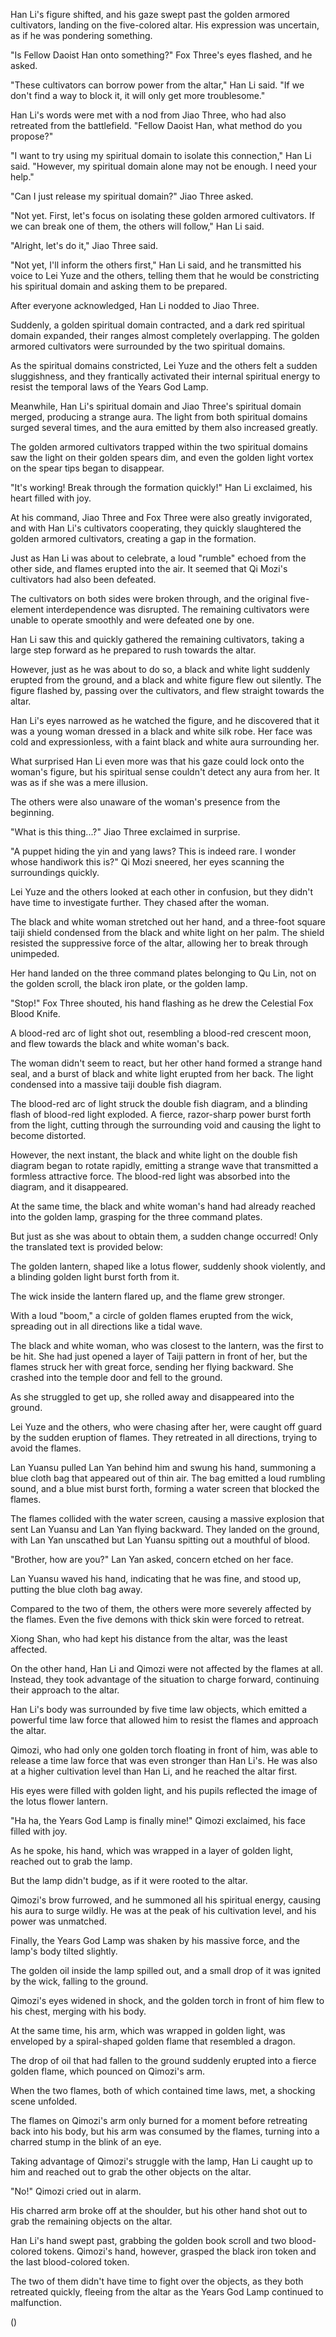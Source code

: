 Han Li's figure shifted, and his gaze swept past the golden armored cultivators, landing on the five-colored altar. His expression was uncertain, as if he was pondering something.

"Is Fellow Daoist Han onto something?" Fox Three's eyes flashed, and he asked.

"These cultivators can borrow power from the altar," Han Li said. "If we don't find a way to block it, it will only get more troublesome."

Han Li's words were met with a nod from Jiao Three, who had also retreated from the battlefield. "Fellow Daoist Han, what method do you propose?"

"I want to try using my spiritual domain to isolate this connection," Han Li said. "However, my spiritual domain alone may not be enough. I need your help."

"Can I just release my spiritual domain?" Jiao Three asked.

"Not yet. First, let's focus on isolating these golden armored cultivators. If we can break one of them, the others will follow," Han Li said.

"Alright, let's do it," Jiao Three said.

"Not yet, I'll inform the others first," Han Li said, and he transmitted his voice to Lei Yuze and the others, telling them that he would be constricting his spiritual domain and asking them to be prepared.

After everyone acknowledged, Han Li nodded to Jiao Three.

Suddenly, a golden spiritual domain contracted, and a dark red spiritual domain expanded, their ranges almost completely overlapping. The golden armored cultivators were surrounded by the two spiritual domains.

As the spiritual domains constricted, Lei Yuze and the others felt a sudden sluggishness, and they frantically activated their internal spiritual energy to resist the temporal laws of the Years God Lamp.

Meanwhile, Han Li's spiritual domain and Jiao Three's spiritual domain merged, producing a strange aura. The light from both spiritual domains surged several times, and the aura emitted by them also increased greatly.

The golden armored cultivators trapped within the two spiritual domains saw the light on their golden spears dim, and even the golden light vortex on the spear tips began to disappear.

"It's working! Break through the formation quickly!" Han Li exclaimed, his heart filled with joy.

At his command, Jiao Three and Fox Three were also greatly invigorated, and with Han Li's cultivators cooperating, they quickly slaughtered the golden armored cultivators, creating a gap in the formation.

Just as Han Li was about to celebrate, a loud "rumble" echoed from the other side, and flames erupted into the air. It seemed that Qi Mozi's cultivators had also been defeated.

The cultivators on both sides were broken through, and the original five-element interdependence was disrupted. The remaining cultivators were unable to operate smoothly and were defeated one by one.

Han Li saw this and quickly gathered the remaining cultivators, taking a large step forward as he prepared to rush towards the altar.

However, just as he was about to do so, a black and white light suddenly erupted from the ground, and a black and white figure flew out silently. The figure flashed by, passing over the cultivators, and flew straight towards the altar.

Han Li's eyes narrowed as he watched the figure, and he discovered that it was a young woman dressed in a black and white silk robe. Her face was cold and expressionless, with a faint black and white aura surrounding her.

What surprised Han Li even more was that his gaze could lock onto the woman's figure, but his spiritual sense couldn't detect any aura from her. It was as if she was a mere illusion.

The others were also unaware of the woman's presence from the beginning.

"What is this thing...?" Jiao Three exclaimed in surprise.

"A puppet hiding the yin and yang laws? This is indeed rare. I wonder whose handiwork this is?" Qi Mozi sneered, her eyes scanning the surroundings quickly.

Lei Yuze and the others looked at each other in confusion, but they didn't have time to investigate further. They chased after the woman.

The black and white woman stretched out her hand, and a three-foot square taiji shield condensed from the black and white light on her palm. The shield resisted the suppressive force of the altar, allowing her to break through unimpeded.

Her hand landed on the three command plates belonging to Qu Lin, not on the golden scroll, the black iron plate, or the golden lamp.

"Stop!" Fox Three shouted, his hand flashing as he drew the Celestial Fox Blood Knife.

A blood-red arc of light shot out, resembling a blood-red crescent moon, and flew towards the black and white woman's back.

The woman didn't seem to react, but her other hand formed a strange hand seal, and a burst of black and white light erupted from her back. The light condensed into a massive taiji double fish diagram.

The blood-red arc of light struck the double fish diagram, and a blinding flash of blood-red light exploded. A fierce, razor-sharp power burst forth from the light, cutting through the surrounding void and causing the light to become distorted.

However, the next instant, the black and white light on the double fish diagram began to rotate rapidly, emitting a strange wave that transmitted a formless attractive force. The blood-red light was absorbed into the diagram, and it disappeared.

At the same time, the black and white woman's hand had already reached into the golden lamp, grasping for the three command plates.

But just as she was about to obtain them, a sudden change occurred!
Only the translated text is provided below:

The golden lantern, shaped like a lotus flower, suddenly shook violently, and a blinding golden light burst forth from it.

The wick inside the lantern flared up, and the flame grew stronger.

With a loud "boom," a circle of golden flames erupted from the wick, spreading out in all directions like a tidal wave.

The black and white woman, who was closest to the lantern, was the first to be hit. She had just opened a layer of Taiji pattern in front of her, but the flames struck her with great force, sending her flying backward. She crashed into the temple door and fell to the ground.

As she struggled to get up, she rolled away and disappeared into the ground.

Lei Yuze and the others, who were chasing after her, were caught off guard by the sudden eruption of flames. They retreated in all directions, trying to avoid the flames.

Lan Yuansu pulled Lan Yan behind him and swung his hand, summoning a blue cloth bag that appeared out of thin air. The bag emitted a loud rumbling sound, and a blue mist burst forth, forming a water screen that blocked the flames.

The flames collided with the water screen, causing a massive explosion that sent Lan Yuansu and Lan Yan flying backward. They landed on the ground, with Lan Yan unscathed but Lan Yuansu spitting out a mouthful of blood.

"Brother, how are you?" Lan Yan asked, concern etched on her face.

Lan Yuansu waved his hand, indicating that he was fine, and stood up, putting the blue cloth bag away.

Compared to the two of them, the others were more severely affected by the flames. Even the five demons with thick skin were forced to retreat.

Xiong Shan, who had kept his distance from the altar, was the least affected.

On the other hand, Han Li and Qimozi were not affected by the flames at all. Instead, they took advantage of the situation to charge forward, continuing their approach to the altar.

Han Li's body was surrounded by five time law objects, which emitted a powerful time law force that allowed him to resist the flames and approach the altar.

Qimozi, who had only one golden torch floating in front of him, was able to release a time law force that was even stronger than Han Li's. He was also at a higher cultivation level than Han Li, and he reached the altar first.

His eyes were filled with golden light, and his pupils reflected the image of the lotus flower lantern.

"Ha ha, the Years God Lamp is finally mine!" Qimozi exclaimed, his face filled with joy.

As he spoke, his hand, which was wrapped in a layer of golden light, reached out to grab the lamp.

But the lamp didn't budge, as if it were rooted to the altar.

Qimozi's brow furrowed, and he summoned all his spiritual energy, causing his aura to surge wildly. He was at the peak of his cultivation level, and his power was unmatched.

Finally, the Years God Lamp was shaken by his massive force, and the lamp's body tilted slightly.

The golden oil inside the lamp spilled out, and a small drop of it was ignited by the wick, falling to the ground.

Qimozi's eyes widened in shock, and the golden torch in front of him flew to his chest, merging with his body.

At the same time, his arm, which was wrapped in golden light, was enveloped by a spiral-shaped golden flame that resembled a dragon.

The drop of oil that had fallen to the ground suddenly erupted into a fierce golden flame, which pounced on Qimozi's arm.

When the two flames, both of which contained time laws, met, a shocking scene unfolded.

The flames on Qimozi's arm only burned for a moment before retreating back into his body, but his arm was consumed by the flames, turning into a charred stump in the blink of an eye.

Taking advantage of Qimozi's struggle with the lamp, Han Li caught up to him and reached out to grab the other objects on the altar.

"No!" Qimozi cried out in alarm.

His charred arm broke off at the shoulder, but his other hand shot out to grab the remaining objects on the altar.

Han Li's hand swept past, grabbing the golden book scroll and two blood-colored tokens. Qimozi's hand, however, grasped the black iron token and the last blood-colored token.

The two of them didn't have time to fight over the objects, as they both retreated quickly, fleeing from the altar as the Years God Lamp continued to malfunction.

()